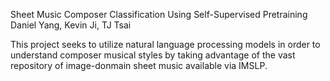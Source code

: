 Sheet Music Composer Classification Using Self-Supervised Pretraining
Daniel Yang, Kevin Ji, TJ Tsai


This project seeks to utilize natural language processing models in order to understand composer musical styles by taking advantage of the vast repository of image-donmain sheet music available via IMSLP.
